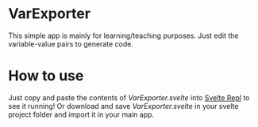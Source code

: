 # VarExporter
This simple app is mainly for learning/teaching purposes. Just edit the variable-value pairs to generate code.

# How to use
Just copy and paste the contents of *VarExporter.svelte* into [Svelte Repl](https://svelte.dev/repl/) to see it running!
Or download and save *VarExporter.svelte* in your svelte project folder and import it in your main app.

